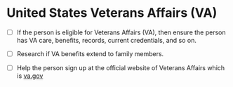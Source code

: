# United States Veterans Affairs (VA)

- [ ] If the person is eligible for Veterans Affairs (VA), then ensure the person has VA care, benefits, records, current credentials, and so on.

- [ ] Research if VA benefits extend to family members.

- [ ] Help the person sign up at the official website of Veterans Affairs which is [va.gov](https://va.gov)

